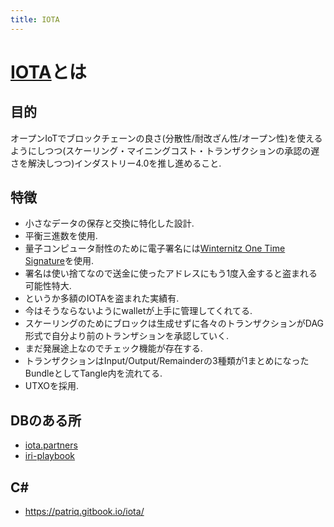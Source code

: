 ```yaml
---
title: IOTA
---
```


# [IOTA](https://github.com/iotaledger)とは
## 目的
オープンIoTでブロックチェーンの良さ(分散性/耐改ざん性/オープン性)を使えるようにしつつ(スケーリング・マイニングコスト・トランザクションの承認の遅さを解決しつつ)インダストリー4.0を推し進めること.

## 特徴
- 小さなデータの保存と交換に特化した設計.
- 平衡三進数を使用.
- 量子コンピュータ耐性のために電子署名には[Winternitz One Time Signature](https://eprint.iacr.org/2011/191.pdf)を使用.
 - 署名は使い捨てなので送金に使ったアドレスにもう1度入金すると盗まれる可能性特大.
 - というか多額のIOTAを盗まれた実績有.
 - 今はそうならないようにwalletが上手に管理してくれてる.
- スケーリングのためにブロックは生成せずに各々のトランザクションがDAG形式で自分より前のトランザションを承認していく.
 - まだ発展途上なのでチェック機能が存在する.
 - トランザクションはInput/Output/Remainderの3種類が1まとめになったBundleとしてTangle内を流れてる.
- UTXOを採用.

## DBのある所
- [iota.partners](https://db.iota.partners/iri-mainnet-snapshot.tar.gz)
- [iri-playbook](https://x-vps.com/iota.db.tgz)

## C\#
- https://patriq.gitbook.io/iota/
